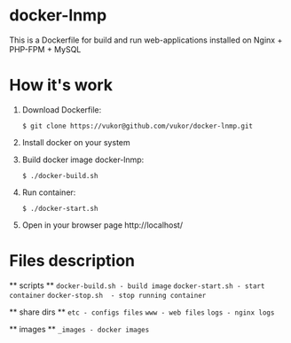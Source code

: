 docker-lnmp
===========

This is a Dockerfile for build and run web-applications installed on Nginx + PHP-FPM + MySQL

How it's work
================

1. Download Dockerfile:

    ``$ git clone https://vukor@github.com/vukor/docker-lnmp.git``

2. Install docker on your system

3. Build docker image docker-lnmp:

    ``$ ./docker-build.sh``

4. Run container:

    ``$ ./docker-start.sh``

5. Open in your browser page http://localhost/



Files description
================

** scripts **
``docker-build.sh - build image``
``docker-start.sh - start container``
``docker-stop.sh  - stop running container``

** share dirs **
``etc - configs files``
``www - web files``
``logs - nginx logs``

** images **
``_images - docker images``
